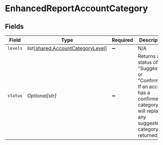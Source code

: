 # EnhancedReportAccountCategory


## Fields

| Field                                                                                                                                    | Type                                                                                                                                     | Required                                                                                                                                 | Description                                                                                                                              |
| ---------------------------------------------------------------------------------------------------------------------------------------- | ---------------------------------------------------------------------------------------------------------------------------------------- | ---------------------------------------------------------------------------------------------------------------------------------------- | ---------------------------------------------------------------------------------------------------------------------------------------- |
| `levels`                                                                                                                                 | list[[shared.AccountCategoryLevel](undefined/models/shared/accountcategorylevel.md)]                                                     | :heavy_minus_sign:                                                                                                                       | N/A                                                                                                                                      |
| `status`                                                                                                                                 | *Optional[str]*                                                                                                                          | :heavy_minus_sign:                                                                                                                       | Returns a status of "Suggested" or "Confirmed". If an account has a confirmed category, it will replace any suggested category returned. |